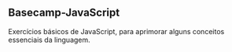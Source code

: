 ## Basecamp-JavaScript

Exercícios básicos de JavaScript, para aprimorar alguns conceitos essenciais da linguagem.
